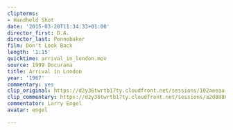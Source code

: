 ```yaml
---
clipterms:
- Handheld Shot
date: '2015-03-20T11:34:33+01:00'
director_first: D.A.
director_last: Pennebaker
film: Don't Look Back
length: '1:15'
quicktime: arrival_in_london.mov
source: 1999 Docurama
title: Arrival in London
year: '1967'
commentary: yes
clip_original: https://d2y36twrtb17ty.cloudfront.net/sessions/102aeeaa-89d4-4530-a8ae-ae31015d661d/f1e732ec-45f3-48b5-988c-ae31015d6624-0915755a-d2a7-42d6-a508-ae31015d95a8.mp4
clip_commentary: https://d2y36twrtb17ty.cloudfront.net/sessions/a2d88868-b42b-4ddd-8cab-ae31015c3f30/b2540edb-cec0-4e1d-a363-ae31015c3f38-6ab74533-087c-4b83-ad9d-ae31015c6eff.mp4
commentator: Larry Engel
avatar: engel

---
```

